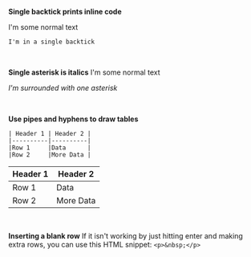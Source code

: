 **Single backtick prints inline code**

I'm some normal text

`I'm in a single backtick`

<p>&nbsp;</p>

**Single asterisk is italics**
I'm some normal text

_I'm surrounded with one asterisk_

<p>&nbsp;</p>

**Use pipes and hyphens to draw tables**

```
| Header 1 | Header 2 |
|----------|----------|
|Row 1     |Data      |
|Row 2     |More Data |

```

| Header 1 | Header 2  |
| -------- | --------- |
| Row 1    | Data      |
| Row 2    | More Data |

<p>&nbsp;</p>


**Inserting a blank row**
If it isn't working by just hitting enter and making extra rows, you can use this HTML snippet: 
`<p>&nbsp;</p>`

<p>&nbsp;</p>
